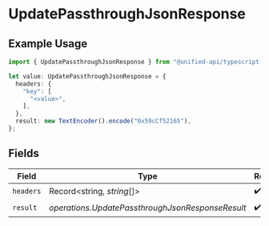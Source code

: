 # UpdatePassthroughJsonResponse

## Example Usage

```typescript
import { UpdatePassthroughJsonResponse } from "@unified-api/typescript-sdk/sdk/models/operations";

let value: UpdatePassthroughJsonResponse = {
  headers: {
    "key": [
      "<value>",
    ],
  },
  result: new TextEncoder().encode("0x59cCf52165"),
};
```

## Fields

| Field                                            | Type                                             | Required                                         | Description                                      |
| ------------------------------------------------ | ------------------------------------------------ | ------------------------------------------------ | ------------------------------------------------ |
| `headers`                                        | Record<string, *string*[]>                       | :heavy_check_mark:                               | N/A                                              |
| `result`                                         | *operations.UpdatePassthroughJsonResponseResult* | :heavy_check_mark:                               | N/A                                              |